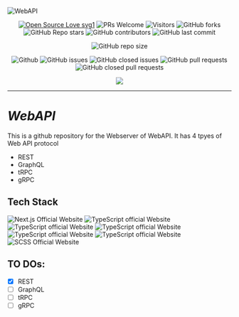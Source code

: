 ![WebAPI](https://socialify.git.ci/dev-AshishRanjan/WebAPI/image?description=1&font=KoHo&forks=1&issues=1&language=1&owner=1&pulls=1&stargazers=1&theme=Auto)

<div align="center">
 <p>
   
[![Open Source Love svg1](https://badges.frapsoft.com/os/v1/open-source.svg?v=103)](https://github.com/ellerbrock/open-source-badges/)
![PRs Welcome](https://img.shields.io/badge/PRs-welcome-brightgreen.svg?style=flat)
![Visitors](https://api.visitorbadge.io/api/visitors?path=dev-AshishRanjan%2FWebAPI%20&countColor=%23263759&style=flat)
![GitHub forks](https://img.shields.io/github/forks/dev-AshishRanjan/WebAPI)
![GitHub Repo stars](https://img.shields.io/github/stars/dev-AshishRanjan/WebAPI)
![GitHub contributors](https://img.shields.io/github/contributors/dev-AshishRanjan/WebAPI)
![GitHub last commit](https://img.shields.io/github/last-commit/dev-AshishRanjan/WebAPI)
  
![GitHub repo size](https://img.shields.io/github/repo-size/dev-AshishRanjan/WebAPI)

![Github](https://img.shields.io/github/license/dev-AshishRanjan/WebAPI)
![GitHub issues](https://img.shields.io/github/issues/dev-AshishRanjan/WebAPI)
![GitHub closed issues](https://img.shields.io/github/issues-closed-raw/dev-AshishRanjan/WebAPI)
![GitHub pull requests](https://img.shields.io/github/issues-pr/dev-AshishRanjan/WebAPI)
![GitHub closed pull requests](https://img.shields.io/github/issues-pr-closed/dev-AshishRanjan/WebAPI)

 </p>
</div>

<p align="center">
  <img align="center" src="https://readme-typing-svg.herokuapp.com?color=%23${textVal}&lines=+👋🏻+Welcome+to+WebAPI+👋🏻;👨🏻‍💻+Lets+Build+Together+👩🏻‍💻;💡+Get+To+Know+More+About+APIs+💡;🌐+Check+our+Website+🌐;🙏🏻+Thanks+for+Contributing+🙏🏻"
 <img src= 'https://capsule-render.vercel.app/api?type=rect&color=gradient&height=2.5'/>
</p>

---

# **_WebAPI_**

This is a github repository for the Webserver of WebAPI.
It has 4 tpyes of Web API protocol
- REST
- GraphQL
- tRPC
- gRPC

## Tech Stack

<p>
    <img src="https://img.shields.io/badge/next.js-7c3aed?style=for-the-badge&logo=next.js&logoColor=white" alt="Next.js Official Website"/>
    <img src="https://img.shields.io/badge/mongodb-7c3aed?style=for-the-badge&logo=mongodb&logoColor=white" alt="TypeScript official Website"/>
    <img src="https://img.shields.io/badge/express-7c3aed?style=for-the-badge&logo=express&logoColor=white" alt="TypeScript official Website"/>
    <img src="https://img.shields.io/badge/react-7c3aed?style=for-the-badge&logo=react&logoColor=white" alt="TypeScript official Website"/>
    <img src="https://img.shields.io/badge/Node.js-7c3aed?style=for-the-badge&logo=node.js&logoColor=white" alt="TypeScript official Website"/>
    <img src="https://img.shields.io/badge/typescript-7c3aed?style=for-the-badge&logo=typescript&logoColor=white" alt="TypeScript official Website"/>
    <img src="https://img.shields.io/badge/sass-7c3aed?style=for-the-badge&logo=sass&logoColor=white" alt="SCSS Official Website"/>
</p>


## TO DOs: 

- [x] REST
- [ ] GraphQL
- [ ] tRPC
- [ ] gRPC